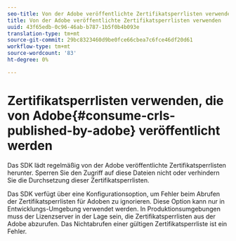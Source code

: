 ```yaml
---
seo-title: Von der Adobe veröffentlichte Zertifikatsperrlisten verwenden
title: Von der Adobe veröffentlichte Zertifikatsperrlisten verwenden
uuid: 43f65edb-0c96-46ab-b787-1b5f0b4b093e
translation-type: tm+mt
source-git-commit: 29bc8323460d9be0fce66cbea7c6fce46df20d61
workflow-type: tm+mt
source-wordcount: '83'
ht-degree: 0%

---
```



# Zertifikatsperrlisten verwenden, die von Adobe{#consume-crls-published-by-adobe} veröffentlicht werden

Das SDK lädt regelmäßig von der Adobe veröffentlichte Zertifikatsperrlisten herunter. Sperren Sie den Zugriff auf diese Dateien nicht oder verhindern Sie die Durchsetzung dieser Zertifikatsperrlisten.

Das SDK verfügt über eine Konfigurationsoption, um Fehler beim Abrufen der Zertifikatsperrlisten für Adoben zu ignorieren. Diese Option kann nur in Entwicklungs-Umgebung verwendet werden. In Produktionsumgebungen muss der Lizenzserver in der Lage sein, die Zertifikatsperrlisten aus der Adobe abzurufen. Das Nichtabrufen einer gültigen Zertifikatsperrliste ist ein Fehler.
